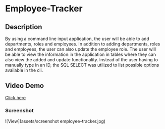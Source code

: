 # Employee-Tracker

## Description
By using a command line input application, the user will be able to add departments, roles and employees. In addition to adding departments, roles and employees, the user can also update the employee role. The user will be able to view the information in the application in tables where they can also view the added and update functionality. Instead of the user having to manually type in an ID, the SQL SELECT was utilized to list possible options available in the cli.


## Video Demo
[Click here](https://drive.google.com/file/d/13BKMjip1tn6PKA6uaIz2-81VLhhzNFs4/view)

### Screenshot
![View](assets/screenshot employee-tracker.jpg)